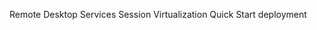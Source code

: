 <Token xmlns:xlink="http://www.w3.org/1999/xlink">Remote Desktop Services Session Virtualization Quick Start deployment</Token>